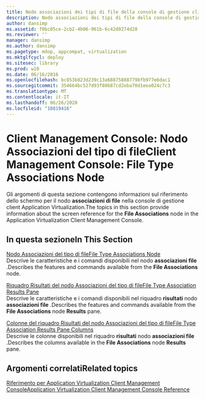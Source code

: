 ```yaml
---
title: Nodo associazioni dei tipi di file della console di gestione client
description: Nodo associazioni dei tipi di file della console di gestione client
author: dansimp
ms.assetid: f0bc05ce-2cb2-4b06-961b-6c42d0274d28
ms.reviewer: ''
manager: dansimp
ms.author: dansimp
ms.pagetype: mdop, appcompat, virtualization
ms.mktglfcycl: deploy
ms.sitesec: library
ms.prod: w10
ms.date: 06/16/2016
ms.openlocfilehash: bc853b823d239c13a68875888779bfb977e6dac1
ms.sourcegitcommit: 354664bc527d93f80687cd2eba70d1eea024c7c3
ms.translationtype: MT
ms.contentlocale: it-IT
ms.lasthandoff: 06/26/2020
ms.locfileid: "10819416"
---
```

# <span data-ttu-id="db6f3-103">Client Management Console: Nodo Associazioni del tipo di file</span><span class="sxs-lookup"><span data-stu-id="db6f3-103">Client Management Console: File Type Associations Node</span></span>


<span data-ttu-id="db6f3-104">Gli argomenti di questa sezione contengono informazioni sul riferimento dello schermo per il nodo **associazioni di file** nella console di gestione client Application Virtualization.</span><span class="sxs-lookup"><span data-stu-id="db6f3-104">The topics in this section provide information about the screen reference for the **File Associations** node in the Application Virtualization Client Management Console.</span></span>

## <span data-ttu-id="db6f3-105">In questa sezione</span><span class="sxs-lookup"><span data-stu-id="db6f3-105">In This Section</span></span>


<a href="" id="file-type-associations-node"></a>[<span data-ttu-id="db6f3-106">Nodo Associazioni del tipo di file</span><span class="sxs-lookup"><span data-stu-id="db6f3-106">File Type Associations Node</span></span>](file-type-associations-node-client.md)  
<span data-ttu-id="db6f3-107">Descrive le caratteristiche e i comandi disponibili nel nodo **associazioni file** .</span><span class="sxs-lookup"><span data-stu-id="db6f3-107">Describes the features and commands available from the **File Associations** node.</span></span>

<a href="" id="file-type-association-results-pane"></a>[<span data-ttu-id="db6f3-108">Riquadro Risultati del nodo Associazioni del tipo di file</span><span class="sxs-lookup"><span data-stu-id="db6f3-108">File Type Association Results Pane</span></span>](file-type-association-results-pane.md)  
<span data-ttu-id="db6f3-109">Descrive le caratteristiche e i comandi disponibili nel riquadro **risultati** nodo **associazioni file** .</span><span class="sxs-lookup"><span data-stu-id="db6f3-109">Describes the features and commands available from the **File Associations** node **Results** pane.</span></span>

<a href="" id="file-type-association-results-pane-columns"></a>[<span data-ttu-id="db6f3-110">Colonne del riquadro Risultati del nodo Associazioni del tipo di file</span><span class="sxs-lookup"><span data-stu-id="db6f3-110">File Type Association Results Pane Columns</span></span>](file-type-association-results-pane-columns.md)  
<span data-ttu-id="db6f3-111">Descrive le colonne disponibili nel riquadro **risultati** nodo **associazioni file** .</span><span class="sxs-lookup"><span data-stu-id="db6f3-111">Describes the columns available in the **File Associations** node **Results** pane.</span></span>

## <span data-ttu-id="db6f3-112">Argomenti correlati</span><span class="sxs-lookup"><span data-stu-id="db6f3-112">Related topics</span></span>


[<span data-ttu-id="db6f3-113">Riferimento per Application Virtualization Client Management Console</span><span class="sxs-lookup"><span data-stu-id="db6f3-113">Application Virtualization Client Management Console Reference</span></span>](application-virtualization-client-management-console-reference.md)

 

 





